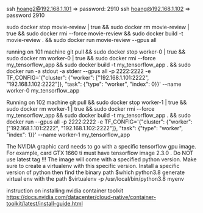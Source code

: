 ssh hoang2@192.168.1.101 => password: 2910
ssh hoang@192.168.1.102  => password 2910

sudo docker stop movie-review | true && sudo docker rm movie-review | true && sudo docker rmi --force movie-review && sudo docker build -t movie-review . && sudo docker run movie-review --gpus all

running on 101 machine
git pull && sudo docker stop worker-0 | true && sudo docker rm worker-0 | true && sudo docker rmi --force my_tensorflow_app && sudo docker build -t my_tensorflow_app . && sudo docker run -a stdout -a stderr --gpus all -p 2222:2222 -e TF_CONFIG='{"cluster": {"worker": ["192.168.1.101:2222", "192.168.1.102:2222"]}, "task": {"type": "worker", "index": 0}}' --name worker-0  my_tensorflow_app


Running on 102 machine
git pull && sudo docker stop worker-1 | true && sudo docker rm worker-1 | true && sudo docker rmi --force my_tensorflow_app && sudo docker build -t my_tensorflow_app . && sudo docker run --gpus all -p 2222:2222 -e TF_CONFIG='{"cluster": {"worker": ["192.168.1.101:2222", "192.168.1.102:2222"]}, "task": {"type": "worker", "index": 1}}' --name worker-1  my_tensorflow_app


The NVIDIA graphic card needs to go with a specific tensorflow gpu image. For example,
card GTX 1660 ti must have tensorflow image 2.3.0 . Do NOT use latest tag !!!
The image will come with a specified python version. Make sure to create a virtualenv with this 
specific version. Install a specific version of python
then find the binary path
$which python3.8
generate virtual env with the path
$virtualenv -p /usr/local/bin/python3.8 myenv

instruction on installing nvidia container toolkit 
https://docs.nvidia.com/datacenter/cloud-native/container-toolkit/latest/install-guide.html